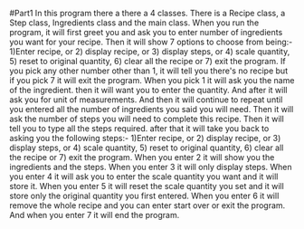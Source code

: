 #Part1
In this program there a there a 4 classes. 
There is a Recipe class, a Step class, Ingredients class and the main class. 
When you run the program, it will first greet you and ask you to enter number of ingredients you want for your recipe. 
Then it will show 7 options to choose from being:- 
1)Enter recipe, or 2) display recipe, or 3) display steps, or 4) scale quantity, 5) reset to original quantity, 6) clear all the recipe or 7) exit the program. 
If you pick any other number other than 1, it will tell you there's no recipe but if you pick 7 it will exit the program.
When you pick 1 it will ask you the name of the ingredient. then it will want you to enter the quantity.
And after it will ask you for unit of measurements.
And then it will continue to repeat until you entered all the number of ingredients you said you will need.
Then it will ask the number of steps you will need to complete this recipe. 
Then it will tell you to type all the steps required.
after that it will take you back to asking you the following steps:- 
1)Enter recipe, or 2) display recipe, or 3) display steps, or 4) scale quantity, 5) reset to original quantity, 6) clear all the recipe or 7) exit the program.
When you enter 2 it will show you the ingredients and the steps. 
When you enter 3 it will only display steps. 
When you enter 4 it will ask you to enter the scale quantity you want and it will store it. 
When you enter 5 it will reset the scale quantity you set and it will store only the original quantity you first entered. 
When you enter 6 it will remove the whole recipe and you can enter start over or exit the program.
And when you enter 7 it will end the program.


